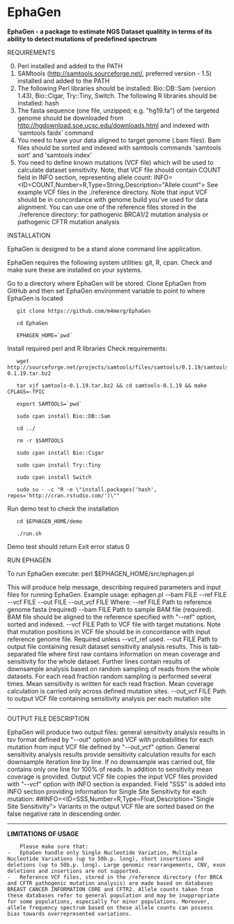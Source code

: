 # EphaGen
**EphaGen - a package to estimate NGS Dataset qualitity in terms of its ability to detect mutations of predefined spectrum**

REQUIREMENTS

0. Perl installed and added to the PATH
1. SAMtools (http://samtools.sourceforge.net/, preferred version - 1.5) installed and added to the PATH
2. The following Perl libraries should be installed: Bio::DB::Sam (version 1.43), Bio::Cigar, Try::Tiny, Switch. The following R libraries should be installed: hash
3. The fasta sequence (one file, unzipped; e.g. "hg19.fa") of the targeted genome should be downloaded from http://hgdownload.soe.ucsc.edu/downloads.html and indexed with 'samtools faidx' command
4. You need to have your data aligned to target genome (.bam files). Bam files should be sorted and indexed with samtools commands 'samtools sort' and 'samtools index'
5. You need to define known mutations (VCF file) which will be used to calculate dataset sensitivity. Note, that VCF file should contain COUNT field in INFO section, representing allele count:
	INFO=<ID=COUNT,Number=R,Type=String,Description="Allele count">
   See example VCF files in the ./reference directory. Note that input VCF should be in concordance with genome build you've used for data alignment.
   You can use one of the reference files stored in the ./reference directory: for pathogenic BRCA1/2 mutation analysis or pathogenic CFTR mutation analysis

INSTALLATION

EphaGen is designed to be a stand alone command line application.

EphaGen requires the following system utilities: git, R, cpan. Check and make sure these are installed on your systems.

Go to a directory where EphaGen will be stored. Clone EphaGen from GitHub and then set EphaGen environment variable to point to where EphaGen is located

	   git clone https://github.com/m4merg/EphaGen
	   
	   cd EphaGen
	   
	   EPHAGEN_HOME=`pwd`

Install required perl and R libraries Check requirements:

	   wget http://sourceforge.net/projects/samtools/files/samtools/0.1.19/samtools-0.1.19.tar.bz2
	   
	   tar xjf samtools-0.1.19.tar.bz2 && cd samtools-0.1.19 && make CFLAGS=-fPIC
	   
	   export SAMTOOLS=`pwd`
	   
	   sudo cpan install Bio::DB::Sam
	   
	   cd ../
	   
	   rm -r $SAMTOOLS
	   
	   sudo cpan install Bio::Cigar
	   
	   sudo cpan install Try::Tiny
	   
	   sudo cpan install Switch
	   
	   sudo su - -c "R -e \"install.packages('hash', repos='http://cran.rstudio.com/')\""

Run demo test to check the installation

	   cd $EPHAGEN_HOME/demo
	   
	   ./run.sh

Demo test should return Exit error status 0

RUN EPHAGEN

To run EphaGen execute:
	   perl $EPHAGEN_HOME/src/ephagen.pl

This will produce help message, describing required parameters and input files for running EphaGen.
Example usage:
	   ephagen.pl --bam FILE --ref FILE --vcf FILE --out FILE --out_vcf FILE
Where:
	   --ref FILE
	   	Path to reference genome fasta (required)
	   --bam FILE
		Path to sample BAM file (required). BAM file should be aligned
		to the reference specified with "--ref" option, sorted and indexed.
	   --vcf FILE
		Path to VCF file with target mutations. Note that mutation positions
		in VCF file should be in concordance with input reference genome file.
		Required unless --vcf_ref used.
	   --out FILE
		Path to output file containing result dataset sensitivity analysis results.
		This is tab-separated file where first raw contains information on mean coverage
		and sensitivity for the whole dataset. Further lines contain results of
		downsample analysis based on random sampling of reads from the whole datasets.
		For each read fraction random sampling is performed several times. Mean sensitivity
		is written for each read fraction. Mean coverage calculation
		is carried only across defined mutation sites.
	   --out_vcf FILE
		Path to output VCF file containing sensitivity analysis per each mutation site

---------------------------------------------------------------------------------------------------------------------------

OUTPUT FILE DESCRIPTION

EphaGen will produce two output files: general sensitivity analysis results in tsv format defined by "--out" option and VCF with probabilities for each mutation from input VCF file defined by "--out_vcf" option.
General sensitivity analysis results provide sensitivity calculation results for each downsample iteration line by line. If no downsample was carried out, file contains only one line for 100% of reads. In addition to sensitivity mean coverage is provided.
Output VCF file copies the input VCF files provided with "--vcf" option with INFO section is expanded. Field "SSS" is added into INFO section providing information for Single Site Sensitivity for each mutation:
	   ##INFO=<ID=SSS,Number=R,Type=Float,Description="Single Site Sensitivity">
Variants in the output VCF file are sorted based on the false negative rate in descending order.

---------------------------------------------------------------------------------------------------------------------------

****************LIMITATIONS OF USAGE****************

		Please make sure that:
	-	EphaGen handle only Single Nucleotide Variation, Multiple Nucleotide Variations (up to 50b.p. long), short insertions and deletions (up to 50b.p. long). Large genomic rearrangements, CNV, exon deletions and insertions are not supported.
	-	Reference VCF files, stored in the /reference directory (for BRCA and CFTR pathogenic mutation analysis) are made based on databases BREAST CANCER INFORMATION CORE and CFTR2. Allele counts taken from these databases refer to general population and may be inappropriate for some populations, especially for minor populations. Moreover, allele frequency spectrum based on these allele counts can possess bias towards overrepresented variations.
